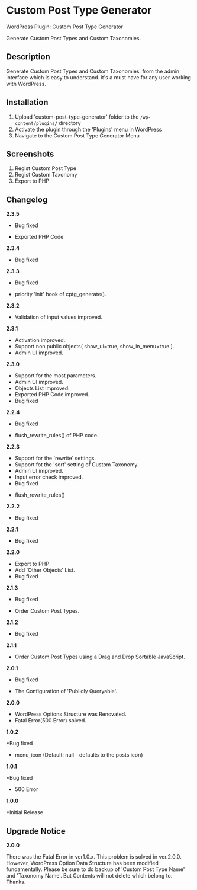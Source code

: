 # Custom Post Type Generator

WordPress Plugin: Custom Post Type Generator

Generate Custom Post Types and Custom Taxonomies.

## Description

Generate Custom Post Types and Custom Taxonomies, from the admin interface which is easy to understand.
it's a must have for any user working with WordPress.

## Installation

1. Upload 'custom-post-type-generator' folder to the `/wp-content/plugins/` directory
2. Activate the plugin through the 'Plugins' menu in WordPress
3. Navigate to the Custom Post Type Generator Menu

## Screenshots

1. Regist Custom Post Type
2. Regist Custom Taxonomy
3. Export to PHP

## Changelog

**2.3.5**

* Bug fixed
 - Exported PHP Code

**2.3.4**

* Bug fixed

**2.3.3**

* Bug fixed
 - priority 'init' hook of cptg_generate().

**2.3.2**

* Validation of input values improved.

**2.3.1**

* Activation improved.
* Support non public objects( show_ui=true, show_in_menu=true ).
* Admin UI improved.

**2.3.0**

* Support for the most parameters.
* Admin UI improved.
* Objects List improved.
* Exported PHP Code improved.
* Bug fixed

**2.2.4**

* Bug fixed
 - flush_rewrite_rules() of PHP code.

**2.2.3**

* Support for the 'rewrite' settings.
* Support fot the 'sort' setting of Custom Taxonomy.
* Admin UI improved.
* Input error check improved.
* Bug fixed
 - flush_rewrite_rules()

**2.2.2**

* Bug fixed

**2.2.1**

* Bug fixed

**2.2.0**

* Export to PHP
* Add 'Other Objects' List.
* Bug fixed

**2.1.3**

* Bug fixed
 - Order Custom Post Types.

**2.1.2**

* Bug fixed

**2.1.1**

* Order Custom Post Types using a Drag and Drop Sortable JavaScript.

**2.0.1**

* Bug fixed
 - The Configuration of 'Publicly Queryable'.

**2.0.0**

* WordPress Options Structure was Renovated.
* Fatal Error(500 Error) solved.

**1.0.2**

*Bug fixed
 - menu_icon (Default: null - defaults to the posts icon)

**1.0.1**

*Bug fixed
 - 500 Error

**1.0.0**

*Initial Release

## Upgrade Notice

**2.0.0**

There was the Fatal Error in ver1.0.x.
This problem is solved in ver.2.0.0.
However, WordPress Option Data Structure has been modified fundamentally.
Please be sure to do backup of 'Custom Post Type Name' and 'Taxonomy Name'.
But Contents will not delete which belong to.
Thanks.
